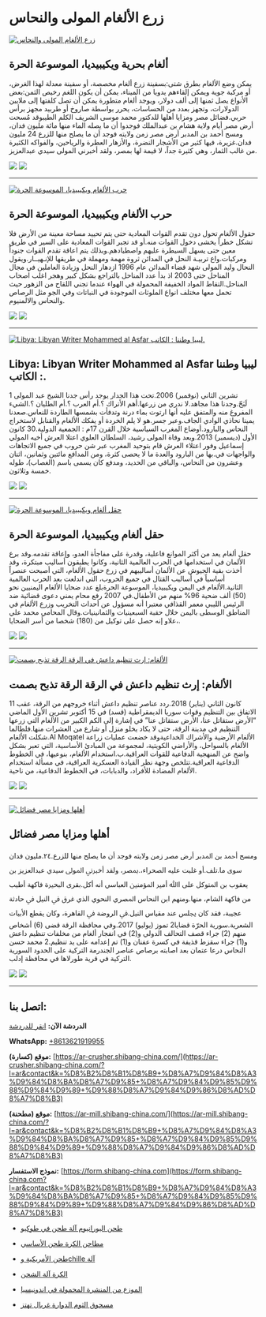 # زرع الألغام المولى والنحاس

<a href="https://swt.shibang-china.com/?l=ar&img&k=%D8%B2%D8%B1%D8%B9+%D8%A7%D9%84%D8%A3%D9%84%D8%BA%D8%A7%D9%85+%D8%A7%D9%84%D9%85%D9%88%D9%84%D9%89+%D9%88%D8%A7%D9%84%D9%86%D8%AD%D8%A7%D8%B3" target="_blank">![زرع الألغام المولى والنحاس](http://static.shibang-china.com/all-800x300/467.jpg)</a>

## ألغام بحرية ويكيبيديا، الموسوعة الحرة
يمكن وضع الألغام بطرق شتى:بسفينة زرع ألغام مخصصة، أو سفينة معدلة لهذا الغرض، أو مركبة جوية ويمكن إلقاءهم يدويا من الميناء، يمكن أن يكون اللغم رخيص الثمن:بعض الأنواع يصل ثمنها إلى ألف دولار، ويوجد ألغام متطورة يمكن أن تصل كلفتها إلى ملايين الدولارات، وتجهز بعدد من الحساسات، يحرر بواسطة صاروخ أو طربيد مجهز برأس حربي.فضائل مصر ومزايا أهلها للدكتور محمد موسى الشريف الكلم الطيبوقد مُسحت أرض مصر أيام ولاية هشام بن عبدالملك فوجدوا أن ما يصله الماء منها مائة مليون فدان، ومسح أحمد بن المدبر أرض مصر زمن ولايته فوجد أن ما يصلح منها للزرع 24 مليون فدان.غزيرة، فيها كثير من الأشجار النضرة، والأزهار العطرة والرياحين، والفواكه الكثيرة من غالب الثمار، وهي كثيرة جداً، لا قيمة لها بمصر، ولقد أخبرني المولى سيدي عبدالعزيز.


<a href="https://whatsapp.shibangsoft.com/WhatsApp.php" target="_blank" title="WhatsApp">![](http://static.shibang-china.com/icon/whatsapp.png)</a> <a href="https://swt.shibang-china.com/?l=ar&icon&k=%D8%B2%D8%B1%D8%B9+%D8%A7%D9%84%D8%A3%D9%84%D8%BA%D8%A7%D9%85+%D8%A7%D9%84%D9%85%D9%88%D9%84%D9%89+%D9%88%D8%A7%D9%84%D9%86%D8%AD%D8%A7%D8%B3" target="_blank">![](http://static.shibang-china.com/icon/chat-ar.png)</a>

---

<a href="https://swt.shibang-china.com/?l=ar&img&k=%D8%B2%D8%B1%D8%B9+%D8%A7%D9%84%D8%A3%D9%84%D8%BA%D8%A7%D9%85+%D8%A7%D9%84%D9%85%D9%88%D9%84%D9%89+%D9%88%D8%A7%D9%84%D9%86%D8%AD%D8%A7%D8%B3" target="_blank">![حرب الألغام ويكيبيديا، الموسوعة الحرة](http://static.shibang-china.com/all-800x300/38.jpg)</a>

## حرب الألغام ويكيبيديا، الموسوعة الحرة
حقول الألغام تحول دون تقدم القوات المعادية حتى يتم تحييد مساحة معينة من الأرض فلا تشكل خطراً يخشى دخول القوات منه.أو قد تجبر القوات المعادية على السير في طريق معين حتى يسهل السيطرة عليهم واصطيادهم.وبذلك يتم اعاقة تقدم القوات جنوداً ومركبات.واع تربيـة النحل في المدائن ثروة مهمة ومهملة في طريقها للإنـهيــار.ويقول النحال وليد المولى شهد قضاء المدائن عام 1996 ازدهار النحل وزيادة العاملين في مجال المناحل حتى 2003 اذ بدأ عدد المناحل بالتراجع بشكل كبير وهجر اغلب اصحاب المناحل.التقاط المواد الخفيفة المحمولة في الهواء عندما تجني اللقاح من الزهور حيث تحمل معها مختلف انواع الملوثات الموجودة في النباتات وفي الجو مثل الرصاص والنحاس والالمنيوم.


<a href="https://whatsapp.shibangsoft.com/WhatsApp.php" target="_blank" title="WhatsApp">![](http://static.shibang-china.com/icon/whatsapp.png)</a> <a href="https://swt.shibang-china.com/?l=ar&icon&k=%D8%B2%D8%B1%D8%B9+%D8%A7%D9%84%D8%A3%D9%84%D8%BA%D8%A7%D9%85+%D8%A7%D9%84%D9%85%D9%88%D9%84%D9%89+%D9%88%D8%A7%D9%84%D9%86%D8%AD%D8%A7%D8%B3" target="_blank">![](http://static.shibang-china.com/icon/chat-ar.png)</a>

---

<a href="https://swt.shibang-china.com/?l=ar&img&k=%D8%B2%D8%B1%D8%B9+%D8%A7%D9%84%D8%A3%D9%84%D8%BA%D8%A7%D9%85+%D8%A7%D9%84%D9%85%D9%88%D9%84%D9%89+%D9%88%D8%A7%D9%84%D9%86%D8%AD%D8%A7%D8%B3" target="_blank">![Libya: Libyan Writer Mohammed al Asfar ليبيا وطننا : الكاتب.](http://static.shibang-china.com/all-800x300/1243.jpg)</a>

## Libya: Libyan Writer Mohammed al Asfar ليبيا وطننا : الكاتب.
1 تشرين الثاني (نوفمبر) 2006.تحت هذا الجدار يوجد رأس جدنا الشيخ عبد المولى لَبَحّ.وجدنا هذا مجاهد.لا ندري من زرعها.أهم الأتراك ؟.أم العرب ؟.أم الطليان ؟.الشيء المفروغ منه والمتفق عليه أنها ارتوت بماء درنة وتدفأت بشمسها الطاردة للنعاس.صعدنا يمينا نحاذي الوادي الجاف.وعبر جسر.هو لا يلم الخردة أو يفكك الألغام والقنابل لاستخراج النحاس والبارود.أوضاع المغرب السياسية خلال القرن 17م : الجمعية الدولية.30 كانون الأول (ديسمبر) 2013.وبعد وفاة المولى رشيد، السلطان العلوي اعتلا العرش أخيه المولي إسماعيل وفور اعتلاء العرش قام بتوحيد المغرب عبر شن حروب في جميع الاتجاهات والواجهات في.بها من البارود والعدة ما لا يحصى كثرة، ومن المدافع مائتين وثمانين، اثنان وعشرون من النحاس، والباقي من الحديد، ومدفع كان يسمى باسم (الغصاب)، طوله خمسة وثلاثون.


<a href="https://whatsapp.shibangsoft.com/WhatsApp.php" target="_blank" title="WhatsApp">![](http://static.shibang-china.com/icon/whatsapp.png)</a> <a href="https://swt.shibang-china.com/?l=ar&icon&k=%D8%B2%D8%B1%D8%B9+%D8%A7%D9%84%D8%A3%D9%84%D8%BA%D8%A7%D9%85+%D8%A7%D9%84%D9%85%D9%88%D9%84%D9%89+%D9%88%D8%A7%D9%84%D9%86%D8%AD%D8%A7%D8%B3" target="_blank">![](http://static.shibang-china.com/icon/chat-ar.png)</a>

---

<a href="https://swt.shibang-china.com/?l=ar&img&k=%D8%B2%D8%B1%D8%B9+%D8%A7%D9%84%D8%A3%D9%84%D8%BA%D8%A7%D9%85+%D8%A7%D9%84%D9%85%D9%88%D9%84%D9%89+%D9%88%D8%A7%D9%84%D9%86%D8%AD%D8%A7%D8%B3" target="_blank">![حقل ألغام ويكيبيديا، الموسوعة الحرة](http://static.shibang-china.com/all-800x300/376.jpg)</a>

## حقل ألغام ويكيبيديا، الموسوعة الحرة
حقل ألغام يعد من أكثر الموانع فاعلية، وقدرة على مفاجأة العدو، وإعاقة تقدمه.وقد برع الألمان في استخدامها في الحرب العالمية الثانية، وكانوا يطبقون أساليب مبتكرة، وقد أخذت بقية الجيوش عن الألمان أساليبهم في زرع حقول الألغام، التي أصبحت عنصراً أساسياً في أساليب القتال في جميع الحروب، التي اندلعت بعد الحرب العالمية الثانية.الألغام في اليمن ويكيبيديا، الموسوعة الحرةبلغ عدد ضحايا الألغام اليمنيين نحو (50) ألف ضحية 96% منهم من الأطفال.في 2007 رفع محام يمني دعوى قضائية ضد الرئيس الليبي معمر القذافي معتبرا أنه مسؤول عن أحداث التخريب وزرع الألغام في المناطق الوسطى باليمن خلال حقبة السبعينيات والثمانينيات.وقال المحامي محمد علي علاو إنه حصل على توكيل من (180) شخصا من أسر الضحايا،.


<a href="https://whatsapp.shibangsoft.com/WhatsApp.php" target="_blank" title="WhatsApp">![](http://static.shibang-china.com/icon/whatsapp.png)</a> <a href="https://swt.shibang-china.com/?l=ar&icon&k=%D8%B2%D8%B1%D8%B9+%D8%A7%D9%84%D8%A3%D9%84%D8%BA%D8%A7%D9%85+%D8%A7%D9%84%D9%85%D9%88%D9%84%D9%89+%D9%88%D8%A7%D9%84%D9%86%D8%AD%D8%A7%D8%B3" target="_blank">![](http://static.shibang-china.com/icon/chat-ar.png)</a>

---

<a href="https://swt.shibang-china.com/?l=ar&img&k=%D8%B2%D8%B1%D8%B9+%D8%A7%D9%84%D8%A3%D9%84%D8%BA%D8%A7%D9%85+%D8%A7%D9%84%D9%85%D9%88%D9%84%D9%89+%D9%88%D8%A7%D9%84%D9%86%D8%AD%D8%A7%D8%B3" target="_blank">![الألغام: إرث تنظيم داعش في الرقة الرقة تذبح بصمت](http://static.shibang-china.com/all-800x300/985.jpg)</a>

## الألغام: إرث تنظيم داعش في الرقة الرقة تذبح بصمت
11 كانون الثاني (يناير) 2018.ردد عناصر تنظيم داعش أثناء خروجهم من الرقة، عقب الاتفاق بين التنظيم وقوات سوريا الديمقراطية (قسد) في 15 أكتوبر تشرين الأول الماضي “الأرض ستقاتل عنا، الأرض ستقاتل عنا” في إشارة إلى الكم الكبير من الألغام التي زرعها التنظيم في مدينة الرقة، حتى لا يكاد يخلو منزل أو شارع من العشرات منها.فلطالما شكلت الألغام.Al Moqatel الألغام الأرضية والأشراك الخداعيةوقد خضعت عمليات زراعة الألغام بالسواحل، والأراضي الكويتية، لمجموعة من المبادئ الأساسية، التي تعبر بشكل واضح عن المنهجية الدفاعية للقوات العراقية.ب.استخدام الألغام، بنوعيها، في الخطوط الدفاعية العراقية.تتلخص وجهة نظر القيادة العسكرية العراقية، في مسألة استخدام الألغام المضادة للأفراد، والدبابات، في الخطوط الدفاعية، من ناحية.


<a href="https://whatsapp.shibangsoft.com/WhatsApp.php" target="_blank" title="WhatsApp">![](http://static.shibang-china.com/icon/whatsapp.png)</a> <a href="https://swt.shibang-china.com/?l=ar&icon&k=%D8%B2%D8%B1%D8%B9+%D8%A7%D9%84%D8%A3%D9%84%D8%BA%D8%A7%D9%85+%D8%A7%D9%84%D9%85%D9%88%D9%84%D9%89+%D9%88%D8%A7%D9%84%D9%86%D8%AD%D8%A7%D8%B3" target="_blank">![](http://static.shibang-china.com/icon/chat-ar.png)</a>

---

<a href="https://swt.shibang-china.com/?l=ar&img&k=%D8%B2%D8%B1%D8%B9+%D8%A7%D9%84%D8%A3%D9%84%D8%BA%D8%A7%D9%85+%D8%A7%D9%84%D9%85%D9%88%D9%84%D9%89+%D9%88%D8%A7%D9%84%D9%86%D8%AD%D8%A7%D8%B3" target="_blank">![أﻫﻠﻬﺎ وﻣﺰاﻳﺎ ﻣﺼﺮ ﻓﻀﺎﺋﻞ](http://static.shibang-china.com/all-800x300/1394.jpg)</a>

## أﻫﻠﻬﺎ وﻣﺰاﻳﺎ ﻣﺼﺮ ﻓﻀﺎﺋﻞ
وﻣﺴﺢ أﲪﺪ ﺑﻦ اﳌﺪﺑﺮ أرض ﻣﺼﺮ زﻣﻦ وﻻﻳﺘﻪ ﻓﻮﺟﺪ أن ﻣﺎ ﻳﺼﻠﺢ ﻣﻨﻬﺎ ﻟﻠﺰرع.٢٤.ﻣﻠﻴﻮن ﻓﺪان ﺳﻮى ﻣﺎ.ﺗﻠﻒ.أو ﻏﻠﺒﺖ ﻋﻠﻴﻪ اﻟﺼﺤﺮاء،.ﲟﺼﺮ، وﻟﻘﺪ أﺧﱪﱐ اﳌﻮﱃ ﺳﻴﺪي ﻋﺒﺪاﻟﻌﺰﻳﺰ ﺑﻦ ﻳﻌﻘﻮب ﺑﻦ اﳌﺘﻮﻛﻞ ﻋﻠﻰ اﷲ أﻣﲑ اﳌﺆﻣﻨﲔ اﻟﻌﺒﺎﺳﻲ أﻧﻪ أﻛﻞ.ﺑﻘﺮى اﻟﺒﺤﲑة ﻓﺎﻛﻬﺔ أﻃﻴﺐ ﻣﻦ ﻓﺎﻛﻬﺔ اﻟﺸﺎم، ﻣﻨﻬﺎ.وﻣﻨﻬﻢ اﺑﻦ اﻟﻨﺤﺎس اﳌﺼﺮي اﻟﻨﺤﻮي اﻟﺬي ﻏﺮق ﰲ اﻟﻨﻴﻞ ﰲ ﺣﺎدﺛﺔ ﻋﺠﻴﺒﺔ، ﻓﻘﺪ ﻛﺎن ﳚﻠﺲ ﻋﻨﺪ ﻣﻘﻴﺎس اﻟﻨﻴﻞ.ﰲ اﻟﺮوﺿﺔ ﰲ اﻟﻘﺎﻫﺮة، وﻛﺎن ﻳﻘﻄﻊ اﻷﺑﻴﺎت اﻟﺸﻌﺮﻳﺔ.سورية الحرّة قضايا2 تموز (يوليو) 2017.وفي محافظة الرقة قضى (6) أشخاص منهم (2) جراء قصف التحالف الدولي و(2) في انفجار ألغام من مخلفات تنظيم داعش و(1) جراء سقزط قذيفة في كسرة عفنان و(1) تم إعدامه على يد تنظيم.2 محمد حسن النحاس درعا عتمان بعد اصابته برصاص عناصر الجندرمة التركية على الحدود السورية التركية في قرية طورلاها في محافظة إدلب.


<a href="https://whatsapp.shibangsoft.com/WhatsApp.php" target="_blank" title="WhatsApp">![](http://static.shibang-china.com/icon/whatsapp.png)</a> <a href="https://swt.shibang-china.com/?l=ar&icon&k=%D8%B2%D8%B1%D8%B9+%D8%A7%D9%84%D8%A3%D9%84%D8%BA%D8%A7%D9%85+%D8%A7%D9%84%D9%85%D9%88%D9%84%D9%89+%D9%88%D8%A7%D9%84%D9%86%D8%AD%D8%A7%D8%B3" target="_blank">![](http://static.shibang-china.com/icon/chat-ar.png)</a>

---
## اتصل بنا:

**الدردشة الآن:** [انقر للدردشة](https://swt.shibang-china.com?l=ar&contact&k=%D8%B2%D8%B1%D8%B9+%D8%A7%D9%84%D8%A3%D9%84%D8%BA%D8%A7%D9%85+%D8%A7%D9%84%D9%85%D9%88%D9%84%D9%89+%D9%88%D8%A7%D9%84%D9%86%D8%AD%D8%A7%D8%B3)

**WhatsApp:**  [+8613621919955](https://whatsapp.shibangsoft.com/WhatsApp.php)

**موقع (كسارة):** [https://ar-crusher.shibang-china.com/](https://ar-crusher.shibang-china.com/?l=ar&contact&k=%D8%B2%D8%B1%D8%B9+%D8%A7%D9%84%D8%A3%D9%84%D8%BA%D8%A7%D9%85+%D8%A7%D9%84%D9%85%D9%88%D9%84%D9%89+%D9%88%D8%A7%D9%84%D9%86%D8%AD%D8%A7%D8%B3)

**موقع (مطحنة):** [https://ar-mill.shibang-china.com/](https://ar-mill.shibang-china.com/?l=ar&contact&k=%D8%B2%D8%B1%D8%B9+%D8%A7%D9%84%D8%A3%D9%84%D8%BA%D8%A7%D9%85+%D8%A7%D9%84%D9%85%D9%88%D9%84%D9%89+%D9%88%D8%A7%D9%84%D9%86%D8%AD%D8%A7%D8%B3)

**نموذج الاستفسار:** [https://form.shibang-china.com](https://form.shibang-china.com?l=ar&contact&k=%D8%B2%D8%B1%D8%B9+%D8%A7%D9%84%D8%A3%D9%84%D8%BA%D8%A7%D9%85+%D8%A7%D9%84%D9%85%D9%88%D9%84%D9%89+%D9%88%D8%A7%D9%84%D9%86%D8%AD%D8%A7%D8%B3)

* [طحن اليورانيوم آلة طحن في طوكيو](../27/%D8%B7%D8%AD%D9%86%20%D8%A7%D9%84%D9%8A%D9%88%D8%B1%D8%A7%D9%86%D9%8A%D9%88%D9%85%20%D8%A2%D9%84%D8%A9%20%D8%B7%D8%AD%D9%86%20%D9%81%D9%8A%20%D8%B7%D9%88%D9%83%D9%8A%D9%88.md)

* [مطاحن الكرة طحن الأساسي](../27/%D9%85%D8%B7%D8%A7%D8%AD%D9%86%20%D8%A7%D9%84%D9%83%D8%B1%D8%A9%20%D8%B7%D8%AD%D9%86%20%D8%A7%D9%84%D8%A3%D8%B3%D8%A7%D8%B3%D9%8A.md)

* [طحن الأمريكية وchille آلة](../28/%D8%B7%D8%AD%D9%86%20%D8%A7%D9%84%D8%A3%D9%85%D8%B1%D9%8A%D9%83%D9%8A%D8%A9%20%D9%88chille%20%D8%A2%D9%84%D8%A9.md)

* [الكرة آلة الشحن](../27/%D8%A7%D9%84%D9%83%D8%B1%D8%A9%20%D8%A2%D9%84%D8%A9%20%D8%A7%D9%84%D8%B4%D8%AD%D9%86.md)

* [الموزع من المنشرة المحمولة في اندونيسيا](../29/%D8%A7%D9%84%D9%85%D9%88%D8%B2%D8%B9%20%D9%85%D9%86%20%D8%A7%D9%84%D9%85%D9%86%D8%B4%D8%B1%D8%A9%20%D8%A7%D9%84%D9%85%D8%AD%D9%85%D9%88%D9%84%D8%A9%20%D9%81%D9%8A%20%D8%A7%D9%86%D8%AF%D9%88%D9%86%D9%8A%D8%B3%D9%8A%D8%A7.md)

* [مسحوق الثوم الدوارة غربال تهتز](../30/%D9%85%D8%B3%D8%AD%D9%88%D9%82%20%D8%A7%D9%84%D8%AB%D9%88%D9%85%20%D8%A7%D9%84%D8%AF%D9%88%D8%A7%D8%B1%D8%A9%20%D8%BA%D8%B1%D8%A8%D8%A7%D9%84%20%D8%AA%D9%87%D8%AA%D8%B2.md)